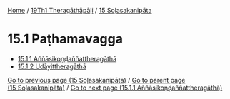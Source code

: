 
[Home](/) / [19Th1 Theragāthāpāḷi](../../19Th1.md) / [15 Soḷasakanipāta](../15.md)

# 15.1 Paṭhamavagga

* [15.1.1 Aññāsikoṇḍaññattheragāthā](15.1/15.1.1.md)
* [15.1.2 Udāyittheragāthā](15.1/15.1.2.md)

[Go to previous page (15 Soḷasakanipāta)](../15.md) / [Go to parent page (15 Soḷasakanipāta)](../15.md) / [Go to next page (15.1.1 Aññāsikoṇḍaññattheragāthā)](15.1/15.1.1.md)


